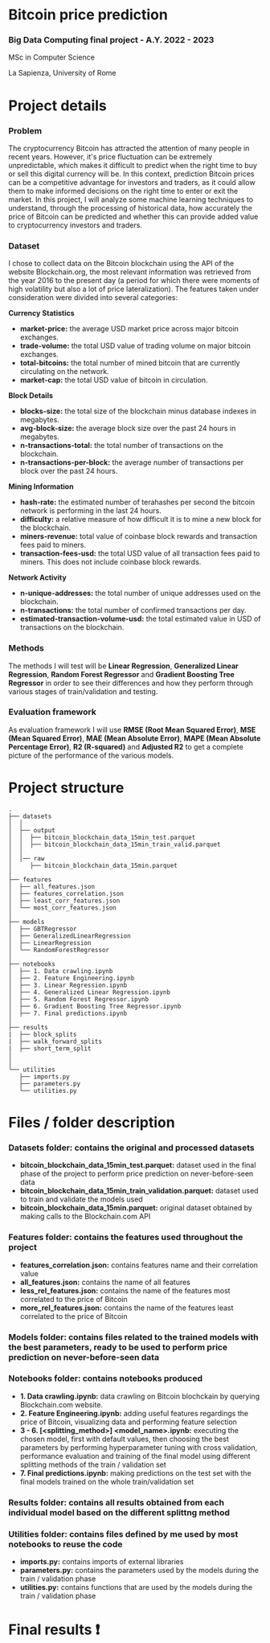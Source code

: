 # ****Bitcoin price prediction****

### **Big Data Computing final project - A.Y. 2022 - 2023**

MSc in Computer Science

La Sapienza, University of Rome

# **Project details**

### **Problem**

The cryptocurrency Bitcoin has attracted the attention of many people in recent years. However, it's price fluctuation can be extremely unpredictable, which makes it difficult to predict when the right time to buy or sell this digital currency will be. In this context, prediction Bitcoin prices can be a competitive advantage for investors and traders, as it could allow them to make informed decisions on the right time to enter or exit the market. In this project, I will analyze some machine learning techniques to understand, through the processing of historical data, how accurately the price of Bitcoin can be predicted and whether this can provide added value to cryptocurrency investors and traders.

### **Dataset**

I chose to collect data on the Bitcoin blockchain using the API of the website Blockchain.org, the most relevant information was retrieved from the year 2016 to the present day (a period for which there were moments of high volatility but also a lot of price lateralization). The features taken under consideration were divided into several categories:

**Currency Statistics**

- **market-price:** the average USD market price across major bitcoin exchanges.
- **trade-volume:** the total USD value of trading volume on major bitcoin exchanges.
- **total-bitcoins:** the total number of mined bitcoin that are currently circulating on the network.
- **market-cap:** the total USD value of bitcoin in circulation.

**Block Details**

- **blocks-size:** the total size of the blockchain minus database indexes in megabytes.
- **avg-block-size:** the average block size over the past 24 hours in megabytes.
- **n-transactions-total:** the total number of transactions on the blockchain.
- **n-transactions-per-block:** the average number of transactions per block over the past 24 hours.

**Mining Information**

- **hash-rate:** the estimated number of terahashes per second the bitcoin network is performing in the last 24 hours.
- **difficulty:** a relative measure of how difficult it is to mine a new block for the blockchain.
- **miners-revenue:** total value of coinbase block rewards and transaction fees paid to miners.
- **transaction-fees-usd:** the total USD value of all transaction fees paid to miners. This does not include coinbase block rewards.

**Network Activity**

- **n-unique-addresses:** the total number of unique addresses used on the blockchain.
- **n-transactions:** the total number of confirmed transactions per day.
- **estimated-transaction-volume-usd:** the total estimated value in USD of transactions on the blockchain.

### **Methods**

The methods I will test will be **Linear Regression**, **Generalized Linear Regression**, **Random Forest Regressor** and **Gradient Boosting Tree Regressor** in order to see their differences and how they perform through various stages of train/validation and testing.

### **Evaluation framework**

As evaluation framework I will use **RMSE (Root Mean Squared Error)**, **MSE (Mean Squared Error)**, **MAE (Mean Absolute Error)**, **MAPE (Mean Absolute Percentage Error)**, **R2 (R-squared)** and **Adjusted R2** to get a complete picture of the performance of the various models.

# **Project structure**

```
.
├── datasets
│  │
│  ├── output
│  │  ├── bitcoin_blockchain_data_15min_test.parquet
│  │  ├── bitcoin_blockchain_data_15min_train_valid.parquet
│  │
│  │── raw
│     ├── bitcoin_blockchain_data_15min.parquet
│
├── features
│  ├── all_features.json
│  ├── features_correlation.json
│  ├── least_corr_features.json
│  └── most_corr_features.json
│
├── models
│  ├── GBTRegressor
│  ├── GeneralizedLinearRegression
│  ├── LinearRegression
│  └── RandomForestRegressor
│
├── notebooks
│  ├── 1. Data crawling.ipynb
│  ├── 2. Feature Engineering.ipynb
│  ├── 3. Linear Regression.ipynb
│  ├── 4. Generalized Linear Regression.ipynb
│  ├── 5. Random Forest Regressor.ipynb
│  ├── 6. Gradient Boosting Tree Regressor.ipynb
│  ├── 7. Final predictions.ipynb
│
├── results
|  ├── block_splits
|  ├── walk_forward_splits
|  ├── short_term_split
│
│
└── utilities
   ├── imports.py
   ├── parameters.py
   └── utilities.py
```

# Files / folder d**escription**

### **Datasets folder: contains the original and processed datasets**

- **bitcoin_blockchain_data_15min_test.parquet:** dataset used in the final phase of the project to perform price prediction on never-before-seen data
- **bitcoin_blockchain_data_15min_train_validation.parquet:** dataset used to train and validate the models used
- **bitcoin_blockchain_data_15min.parquet:** original dataset obtained by making calls to the Blockchain.com API

### **Features folder: contains the features used throughout the project**

- **features_correlation.json:** contains features name and their correlation value
- **all_features.json:** contains the name of all features
- **less_rel_features.json:** contains the name of the features most correlated to the price of Bitcoin
- **more_rel_features.json:** contains the name of the features least correlated to the price of Bitcoin

### **Models folder: contains files related to the trained models with the best parameters, ready to be used to perform price prediction on never-before-seen data**

### **Notebooks folder: contains notebooks produced**

- **1. Data crawling.ipynb:** data crawling on Bitcoin blochckain by querying Blockchain.com website.
- **2. Feature Engineering.ipynb:** adding useful features regardings the price of Bitcoin, visualizing data and performing feature selection
- **3 - 6. [<splitting_method>] <model_name>.ipynb:** executing the chosen model, first with default values, then choosing the best parameters by performing hyperparameter tuning with cross validation, performance evaluation and training of the final model using different splitting methods of the train / validation set
- **7. Final predictions.ipynb:** making predictions on the test set with the final models trained on the whole train/validation set

### **Results folder: contains all results obtained from each individual model based on the different splittng method**

### **Utilities folder: contains files defined by me used by most notebooks to reuse the code**

- **imports.py:** contains imports of external libraries
- **parameters.py:** contains the parameters used by the models during the train / validation phase
- **utilities.py:** contains functions that are used by the models during the train / validation phase

# Final results ❗